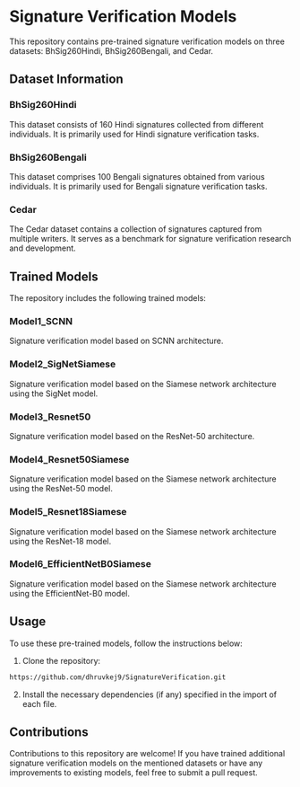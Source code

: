 # Signature Verification Models

This repository contains pre-trained signature verification models on three datasets: BhSig260Hindi, BhSig260Bengali, and Cedar.

## Dataset Information

### BhSig260Hindi
This dataset consists of 160 Hindi signatures collected from different individuals. It is primarily used for Hindi signature verification tasks.

### BhSig260Bengali
This dataset comprises 100 Bengali signatures obtained from various individuals. It is primarily used for Bengali signature verification tasks.

### Cedar
The Cedar dataset contains a collection of signatures captured from multiple writers. It serves as a benchmark for signature verification research and development.

## Trained Models

The repository includes the following trained models:

### Model1_SCNN
Signature verification model based on SCNN architecture.

### Model2_SigNetSiamese
Signature verification model based on the Siamese network architecture using the SigNet model.

### Model3_Resnet50
Signature verification model based on the ResNet-50 architecture.

### Model4_Resnet50Siamese
Signature verification model based on the Siamese network architecture using the ResNet-50 model.

### Model5_Resnet18Siamese
Signature verification model based on the Siamese network architecture using the ResNet-18 model.

### Model6_EfficientNetB0Siamese
Signature verification model based on the Siamese network architecture using the EfficientNet-B0 model.

## Usage

To use these pre-trained models, follow the instructions below:

1. Clone the repository:

```bash
https://github.com/dhruvkej9/SignatureVerification.git
```

2. Install the necessary dependencies (if any) specified in the import of each file.

## Contributions

Contributions to this repository are welcome! If you have trained additional signature verification models on the mentioned datasets or have any improvements to existing models, feel free to submit a pull request.
